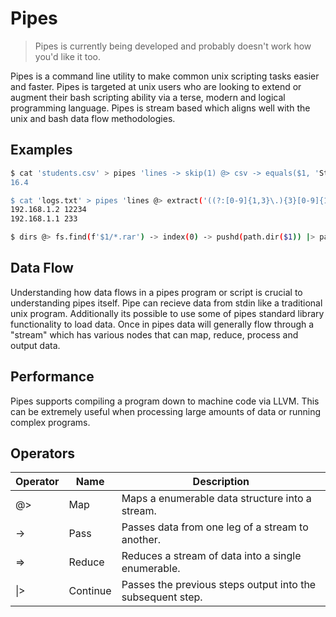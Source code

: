 # Pipes

> Pipes is currently being developed and probably doesn't work how you'd like it too.

Pipes is a command line utility to make common unix scripting tasks easier and faster. Pipes is targeted at unix users who are looking to extend or augment their bash scripting ability via a terse, modern and logical programming language. Pipes is stream based which aligns well with the unix and bash data flow methodologies.

## Examples

```sh
$ cat 'students.csv' > pipes 'lines -> skip(1) @> csv -> equals($1, 'Student') |> $3 => average
16.4

$ cat 'logs.txt' > pipes 'lines @> extract('((?:[0-9]{1,3}\.){3}[0-9]{1,3})') => occurences
192.168.1.2 12234
192.168.1.1 233

$ dirs @> fs.find(f'$1/*.rar') -> index(0) -> pushd(path.dir($1)) |> path.file($1) -> try(exec(f'unrar x $1')) |> fs.find(f'*.[mkv|mov|mp4|avi]') @> try(exec(f'mv $1 /media/storage/Movies/'))
```

## Data Flow

Understanding how data flows in a pipes program or script is crucial to understanding pipes itself. Pipe can recieve data from stdin like a traditional unix program. Additionally its possible to use some of pipes standard library functionality to load data. Once in pipes data will generally flow through a "stream" which has various nodes that can map, reduce, process and output data.

## Performance

Pipes supports compiling a program down to machine code via LLVM. This can be extremely useful when processing large amounts of data or running complex programs.

## Operators

| Operator | Name | Description |
|----------|------|-------------|
| @> | Map | Maps a enumerable data structure into a stream. |
| -> | Pass | Passes data from one leg of a stream to another. |
| => | Reduce | Reduces a stream of data into a single enumerable. |
| \|> | Continue | Passes the previous steps output into the subsequent step. |
